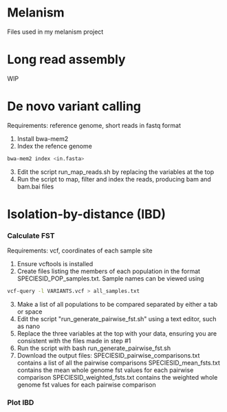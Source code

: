 # Melanism
Files used in my melanism project

# Long read assembly

WIP


# De novo variant calling

Requirements: reference genome, short reads in fastq format

1) Install bwa-mem2
2) Index the refence genome
```bash
bwa-mem2 index <in.fasta>
```
3) Edit the script run_map_reads.sh by replacing the variables at the top
4) Run the script to map, filter and index the reads, producing bam and bam.bai files


# Isolation-by-distance (IBD)

### Calculate FST

Requirements: vcf, coordinates of each sample site

1) Ensure vcftools is installed
2) Create files listing the members of each population in the format SPECIESID_POP_samples.txt. Sample names can be viewed using
```bash
vcf-query -l VARIANTS.vcf > all_samples.txt
```
3) Make a list of all populations to be compared separated by either a tab or space
4) Edit the script "run_generate_pairwise_fst.sh" using a text editor, such as nano
5) Replace the three variables at the top with your data, ensuring you are consistent with the files made in step #1
6) Run the script with bash run_generate_pairwise_fst.sh
7) Download the output files:
SPECIESID_pairwise_comparisons.txt contains a list of all the pairwise comparisons
SPECIESID_mean_fsts.txt contains the mean whole genome fst values for each pairwise comparison
SPECIESID_weighted_fsts.txt contains the weighted whole genome fst values for each pairwise comparison

### Plot IBD
